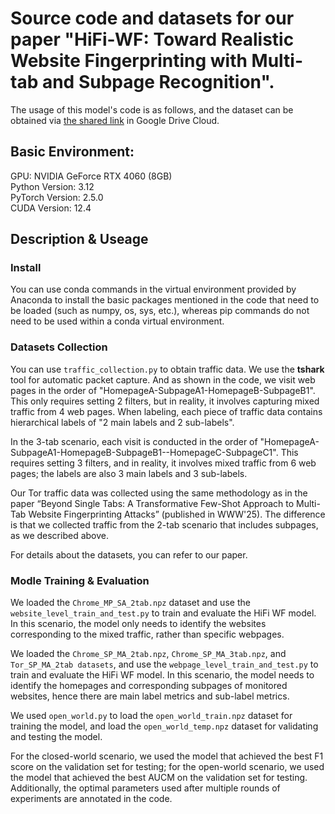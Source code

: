 # Source code and datasets for our paper "HiFi-WF: Toward Realistic Website Fingerprinting with Multi-tab and Subpage Recognition".
The usage of this model's code is as follows, and the dataset can be obtained via [the shared link](https://drive.google.com/file/d/1v86rGzmXOrV2tAGfNvCzhTyi69bZNSUv/view?usp=sharing) in Google Drive Cloud.

## Basic Environment:
GPU: NVIDIA GeForce RTX 4060 (8GB)  
Python Version: 3.12  
PyTorch Version: 2.5.0  
CUDA Version: 12.4

## Description & Useage

### Install
You can use conda commands in the virtual environment provided by Anaconda to install the basic packages mentioned in the code that need to be loaded (such as numpy, os, sys, etc.), whereas pip commands do not need to be used within a conda virtual environment.

### Datasets Collection
You can use `traffic_collection.py` to obtain traffic data. We use the **tshark** tool for automatic packet capture. And as shown in the code, we visit web pages in the order of "HomepageA-SubpageA1-HomepageB-SubpageB1". This only requires setting 2 filters, but in reality, it involves capturing mixed traffic from 4 web pages. When labeling, each piece of traffic data contains hierarchical labels of "2 main labels and 2 sub-labels".

In the 3-tab scenario, each visit is conducted in the order of "HomepageA-SubpageA1-HomepageB-SubpageB1--HomepageC-SubpageC1". This requires setting 3 filters, and in reality, it involves mixed traffic from 6 web pages; the labels are also 3 main labels and 3 sub-labels.

Our Tor traffic data was collected using the same methodology as in the paper “Beyond Single Tabs: A Transformative Few-Shot Approach to Multi-Tab Website Fingerprinting Attacks” (published in WWW'25). The difference is that we collected traffic from the 2-tab scenario that includes subpages, as we described above.

For details about the datasets, you can refer to our paper.

### Modle Training & Evaluation
We loaded the `Chrome_MP_SA_2tab.npz` dataset and use the `website_level_train_and_test.py` to train and evaluate the HiFi WF model. In this scenario, the model only needs to identify the websites corresponding to the mixed traffic, rather than specific webpages.

We loaded the `Chrome_SP_MA_2tab.npz`, `Chrome_SP_MA_3tab.npz`, and `Tor_SP_MA_2tab datasets`, and use the `webpage_level_train_and_test.py` to train and evaluate the HiFi WF model. In this scenario, the model needs to identify the homepages and corresponding subpages of monitored websites, hence there are main label metrics and sub-label metrics.

We used `open_world.py` to load the `open_world_train.npz` dataset for training the model, and load the `open_world_temp.npz` dataset for validating and testing the model.

For the closed-world scenario, we used the model that achieved the best F1 score on the validation set for testing; for the open-world scenario, we used the model that achieved the best AUCM on the validation set for testing. Additionally, the optimal parameters used after multiple rounds of experiments are annotated in the code.
